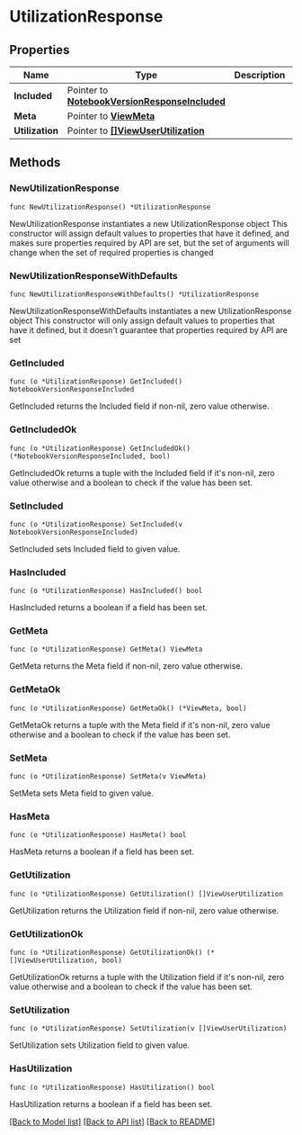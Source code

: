 # UtilizationResponse

## Properties

Name | Type | Description | Notes
------------ | ------------- | ------------- | -------------
**Included** | Pointer to [**NotebookVersionResponseIncluded**](notebook_VersionResponse_included.md) |  | [optional] 
**Meta** | Pointer to [**ViewMeta**](view.Meta.md) |  | [optional] 
**Utilization** | Pointer to [**[]ViewUserUtilization**](ViewUserUtilization.md) |  | [optional] 

## Methods

### NewUtilizationResponse

`func NewUtilizationResponse() *UtilizationResponse`

NewUtilizationResponse instantiates a new UtilizationResponse object
This constructor will assign default values to properties that have it defined,
and makes sure properties required by API are set, but the set of arguments
will change when the set of required properties is changed

### NewUtilizationResponseWithDefaults

`func NewUtilizationResponseWithDefaults() *UtilizationResponse`

NewUtilizationResponseWithDefaults instantiates a new UtilizationResponse object
This constructor will only assign default values to properties that have it defined,
but it doesn't guarantee that properties required by API are set

### GetIncluded

`func (o *UtilizationResponse) GetIncluded() NotebookVersionResponseIncluded`

GetIncluded returns the Included field if non-nil, zero value otherwise.

### GetIncludedOk

`func (o *UtilizationResponse) GetIncludedOk() (*NotebookVersionResponseIncluded, bool)`

GetIncludedOk returns a tuple with the Included field if it's non-nil, zero value otherwise
and a boolean to check if the value has been set.

### SetIncluded

`func (o *UtilizationResponse) SetIncluded(v NotebookVersionResponseIncluded)`

SetIncluded sets Included field to given value.

### HasIncluded

`func (o *UtilizationResponse) HasIncluded() bool`

HasIncluded returns a boolean if a field has been set.

### GetMeta

`func (o *UtilizationResponse) GetMeta() ViewMeta`

GetMeta returns the Meta field if non-nil, zero value otherwise.

### GetMetaOk

`func (o *UtilizationResponse) GetMetaOk() (*ViewMeta, bool)`

GetMetaOk returns a tuple with the Meta field if it's non-nil, zero value otherwise
and a boolean to check if the value has been set.

### SetMeta

`func (o *UtilizationResponse) SetMeta(v ViewMeta)`

SetMeta sets Meta field to given value.

### HasMeta

`func (o *UtilizationResponse) HasMeta() bool`

HasMeta returns a boolean if a field has been set.

### GetUtilization

`func (o *UtilizationResponse) GetUtilization() []ViewUserUtilization`

GetUtilization returns the Utilization field if non-nil, zero value otherwise.

### GetUtilizationOk

`func (o *UtilizationResponse) GetUtilizationOk() (*[]ViewUserUtilization, bool)`

GetUtilizationOk returns a tuple with the Utilization field if it's non-nil, zero value otherwise
and a boolean to check if the value has been set.

### SetUtilization

`func (o *UtilizationResponse) SetUtilization(v []ViewUserUtilization)`

SetUtilization sets Utilization field to given value.

### HasUtilization

`func (o *UtilizationResponse) HasUtilization() bool`

HasUtilization returns a boolean if a field has been set.


[[Back to Model list]](../README.md#documentation-for-models) [[Back to API list]](../README.md#documentation-for-api-endpoints) [[Back to README]](../README.md)


